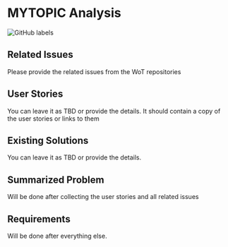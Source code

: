 # MYTOPIC Analysis

<!-- Please provide the label to be used to track similar discussions. -->
![GitHub labels](https://img.shields.io/github/labels/w3c/wot-thing-description/MYTOPIC)

<!-- Please refer to the following examples when filling this document:

- <https://github.com/w3c/wot-thing-description/blob/main/planning/work-items/analysis/analysis-data-mapping.md>
- <https://github.com/w3c/wot-thing-description/blob/main/proposals/initial-connection/README.md>

-->

## Related Issues

Please provide the related issues from the WoT repositories 

## User Stories

You can leave it as TBD or provide the details. It should contain a copy of the user stories or links to them

## Existing Solutions

You can leave it as TBD or provide the details.

## Summarized Problem

Will be done after collecting the user stories and all related issues

## Requirements

Will be done after everything else.
